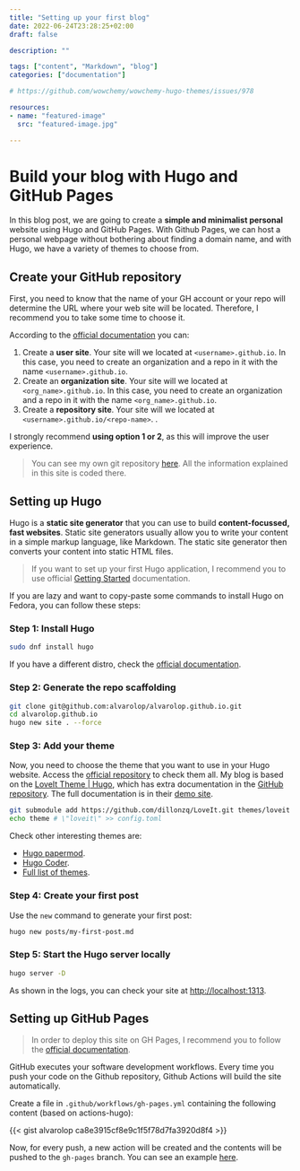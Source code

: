 ```yaml
---
title: "Setting up your first blog"
date: 2022-06-24T23:28:25+02:00
draft: false

description: ""

tags: ["content", "Markdown", "blog"]
categories: ["documentation"]

# https://github.com/wowchemy/wowchemy-hugo-themes/issues/978

resources:
- name: "featured-image"
  src: "featured-image.jpg"

---
```


# Build your blog with Hugo and GitHub Pages

In this blog post, we are going to create a **simple and minimalist personal** website using Hugo and GitHub Pages. With Github Pages, we can host a personal webpage without bothering about finding a domain name, and with Hugo, we have a variety of themes to choose from.

## Create your GitHub repository

First, you need to know that the name of your GH account or your repo will determine the URL where your web site will be located. Therefore, I recommend you to take some time to choose it.

According to the [official documentation](https://docs.github.com/en/pages/getting-started-with-github-pages/creating-a-github-pages-site#creating-a-repository-for-your-site) you can:

1. Create a **user site**. Your site will we located at `<username>.github.io`. In this case, you need to create an organization and a repo in it with the name `<username>.github.io`.
2. Create an **organization site**. Your site will we located at `<org_name>.github.io`. In this case, you need to create an organization and a repo in it with the name `<org_name>.github.io`.
3. Create a **repository site**. Your site will we located at `<username>.github.io/<repo-name>`. . 

I strongly recommend **using option 1 or 2**, as this will improve the user experience.

> You can see my own git repository [here](https://github.com/alvarolop/alvarolop.github.io). All the information explained in this site is coded there.

## Setting up Hugo

Hugo is a **static site generator** that you can use to build **content-focussed, fast websites**. Static site generators usually allow you to write your content in a simple markup language, like Markdown. The static site generator then converts your content into static HTML files.

> If you want to set up your first Hugo application, I recommend you to use official [Getting Started](https://gohugo.io/getting-started/quick-start/) documentation. 
 
If you are lazy and want to copy-paste some commands to install Hugo on Fedora, you can follow these steps:

### Step 1: Install Hugo

```bash
sudo dnf install hugo
```

If you have a different distro, check the [official documentation](https://gohugo.io/getting-started/installing/#fedora-red-hat-and-centos).


### Step 2: Generate the repo scaffolding

```bash
git clone git@github.com:alvarolop/alvarolop.github.io.git
cd alvarolop.github.io
hugo new site . --force
```


### Step 3: Add your theme

Now, you need to choose the theme that you want to use in your Hugo website. Access the [official repository](https://themes.gohugo.io) to check them all. My blog is based on the [LoveIt Theme | Hugo](https://themes.gohugo.io/themes/loveit/), which has extra documentation in the [GitHub repository](https://github.com/dillonzq/LoveIt). The full documentation is in their [demo site](https://hugoloveit.com/).

```bash
git submodule add https://github.com/dillonzq/LoveIt.git themes/loveit
echo theme # \"loveit\" >> config.toml
```

Check other interesting themes are:
* [Hugo papermod](https://themes.gohugo.io/themes/hugo-papermod).
* [Hugo Coder](https://github.com/luizdepra/hugo-coder/).
* [Full list of themes](https://themes.gohugo.io/).


### Step 4: Create your first post

Use the `new` command to generate your first post:

```bash
hugo new posts/my-first-post.md
```



### Step 5: Start the Hugo server locally

```bash
hugo server -D
```

As shown in the logs, you can check your site at <http://localhost:1313>.


## Setting up GitHub Pages

> In order to deploy this site on GH Pages, I recommend you to follow the [official documentation](https://gohugo.io/hosting-and-deployment/hosting-on-github/#build-hugo-with-github-action
).

GitHub executes your software development workflows. Every time you push your code on the Github repository, Github Actions will build the site automatically.

Create a file in `.github/workflows/gh-pages.yml` containing the following content (based on actions-hugo):

{{< gist alvarolop ca8e3915cf8e9c1f5f78d7fa3920d8f4 >}}

Now, for every push, a new action will be created and the contents will be pushed to the `gh-pages` branch. You can see an example [here](https://github.com/alvarolop/alvarolop.github.io/tree/gh-pages).


